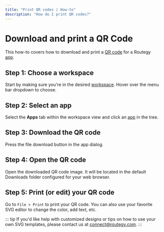 ```yaml
---
title: "Print QR codes | How-to"
description: "How do I print QR codes?"
---
```


# Download and print a QR Code

This how-to covers how to download and print a [QR code](https://en.wikipedia.org/wiki/QR_code) for a Routegy [app](/reference/apps/).

## Step 1: Choose a workspace

Start by making sure you're in the desired [workspace](/reference/workspaces/). Hover over the menu bar dropdown to choose.

<CaptionedImage
  src="/images/navigation/choose-workspace-dropdown.png"
  alt="An expanded dropdown containing a list of available workspaces in the Routegy admin app"
  width="90%"
/>

## Step 2: Select an app

Select the **Apps** tab within the workspace view and click an [app](/reference/apps/) in the tree.

<CaptionedImage
  src="/images/how-tos/select-app.png"
  alt="Highlighting the app tab and selection of an app in the Routegy admin app"
  width="90%"
/>

## Step 3: Download the QR code

 Press the file download button in the app dialog.

<CaptionedImage
  src="/images/modals/personal-office-coffee-machine-download-app.png"
  alt="The app dialog and highlighting the download button in the Routegy admin app"
  width="90%"
/>

## Step 4: Open the QR code

Open the downloaded QR code image. It will be located in the default Downloads folder configured for your web browser.

<CaptionedImage
  src="/images/navigation/personal-office-coffee-machine-open-app-svg.png"
  alt="A web browser file download of a coffee machine app QR code SVG"
  width="100%"
/>

## Step 5: Print (or edit) your QR code

Go to `File > Print` to print your QR code. You can also use your favorite SVG editor to change the color, add text, etc.

::: tip
If you'd like help with customized designs or tips on how to use your own SVG templates, please contact us at <connect@routegy.com>.
:::
